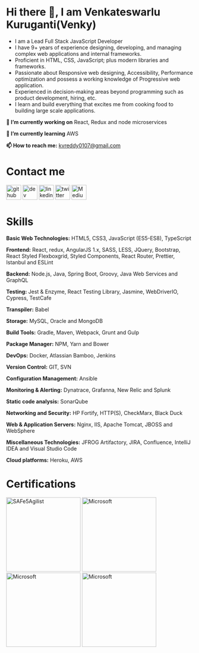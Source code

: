 # Hi there 👋, I am Venkateswarlu Kuruganti(Venky)

- I am a Lead Full Stack JavaScript Developer
- I have 9+ years of experience designing, developing, and managing complex web applications and internal frameworks.
- Proficient in HTML, CSS, JavaScript; plus modern libraries and frameworks.
- Passionate about Responsive web designing, Accessibility, Performance optimization and possess a working knowledge of Progressive web application.
- Experienced in decision-making areas beyond programming such as product development, hiring, etc.
- I learn and build everything that excites me from cooking food to building large scale applications.

**🔭 I’m currently working on** React, Redux and node microservices

**🌱 I’m currently learning** AWS

**📫 How to reach me:** kvreddy0107@gmail.com

# Contact me

[<img src='https://img.icons8.com/color/2x/github--v1.png' alt='github' height='40'>](https://github.com/venkykuruganti) [<img src='https://cdn.jsdelivr.net/npm/simple-icons@3.0.1/icons/dev-dot-to.svg' alt='dev' height='40'>](https://dev.to/venkykuruganti) [<img src='https://img.icons8.com/color/2x/linkedin.png' alt='linkedin' height='40'>](https://www.linkedin.com/in/venkateswarlukuruganti/) [<img src='https://img.icons8.com/color/2x/twitter.png' alt='twitter' height='40'>](https://twitter.com/venkykuruganti) [<img src='https://img.icons8.com/color/2x/medium-logo.png' alt='Medium' height='40'>](https://medium.com/@venkykuruganti) 



# Skills

**Basic Web Technologies:** HTML5, CSS3, JavaScript (ES5-ES8), TypeScript

**Frontend:** React, redux, AngularJS 1.x, SASS, LESS, JQuery, Bootstrap, React Styled Flexboxgrid, Styled Components, React Router, Prettier, Istanbul and ESLint

**Backend:** Node.js, Java, Spring Boot, Groovy, Java Web Services and GraphQL

**Testing:** Jest & Enzyme, React Testing Library, Jasmine, WebDriverIO, Cypress, TestCafe

**Transpiler:** Babel

**Storage:** MySQL, Oracle and MongoDB

**Build Tools:** Gradle, Maven, Webpack, Grunt and Gulp

**Package Manager:** NPM, Yarn and Bower

**DevOps:** Docker, Atlassian Bamboo, Jenkins

**Version Control:** GIT, SVN

**Configuration Management:** Ansible

**Monitoring & Alerting:** Dynatrace, Grafanna, New Relic and Splunk

**Static code analysis:** SonarQube

**Networking and Security:** HP Fortify, HTTP(S), CheckMarx, Black Duck

**Web & Application Servers:** Nginx, IIS, Apache Tomcat, JBOSS and WebSphere

**Miscellaneous Technologies:** JFROG Artifactory, JIRA, Confluence, IntelliJ IDEA and Visual Studio Code

**Cloud platforms:** Heroku, AWS

# Certifications

[<img src='https://images.credly.com/images/969ca68c-6793-4ebc-b35a-1d2663ad3c26/cert_mark_SA_badge_large_300px.png' alt='SAFe5Agilist'  width="200" height="200">](https://www.credly.com/badges/992eb039-7597-4062-a23c-80334937a284?source=linked_in_profile)
[<img src='https://i0.wp.com/blogs.perficient.com/files/2015/04/Special_ProgHTML5_Blk_250x186.png?ssl=1' alt='Microsoft'  width="200" height="200">](https://www.credly.com/badges/32e97235-6bfc-416d-982a-35536f3300ca)
[<img src='https://s3.amazonaws.com/coursera_assets/meta_images/generated/CERTIFICATE_LANDING_PAGE/CERTIFICATE_LANDING_PAGE~UBL48J73AMTC/CERTIFICATE_LANDING_PAGE~UBL48J73AMTC.jpeg' alt='Microsoft'  width="200" height="200">](https://www.coursera.org/account/accomplishments/verify/UBL48J73AMTC)
[<img src='https://s3.amazonaws.com/coursera_assets/meta_images/generated/CERTIFICATE_LANDING_PAGE/CERTIFICATE_LANDING_PAGE~C5A49MV7HWUN/CERTIFICATE_LANDING_PAGE~C5A49MV7HWUN.jpeg' alt='Microsoft'  width="200" height="200">](https://www.coursera.org/account/accomplishments/verify/C5A49MV7HWUN)
